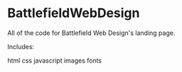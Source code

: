 BattlefieldWebDesign
====================
All of the code for Battlefield Web Design's landing page.

Includes:

html
css
javascript
images
fonts
